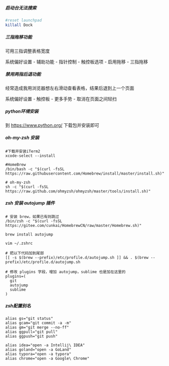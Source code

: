 ##### 启动台无法搜索

```bash
#reset launchpad
killall Dock
```



##### 三指拖移功能

可用三指调整表格宽度

系统偏好设置 - 辅助功能 - 指针控制 - 触控板选项 - 启用拖移 - 三指拖移



##### 禁用两指后退功能

经常造成我用浏览器想左右滑动查看表格，结果后退到上一个页面

系统偏好设置 - 触控板 - 更多手势 - 取消在页面之间轻扫



##### python环境安装

到 https://www.python.org/ 下载包并安装即可



##### oh-my-zsh 安装

```shell
#下载并安装iTerm2
xcode-select --install

#HomeBrew
/bin/bash -c "$(curl -fsSL https://raw.githubusercontent.com/Homebrew/install/master/install.sh)"

# oh-my-zsh
sh -c "$(curl -fsSL https://raw.github.com/ohmyzsh/ohmyzsh/master/tools/install.sh)"
```



##### zsh 安装 autojump 插件

```shell
# 安装 brew，如果已有则跳过
/bin/zsh -c "$(curl -fsSL https://gitee.com/cunkai/HomebrewCN/raw/master/Homebrew.sh)"

brew install autojump

vim ~/.zshrc

# 把以下代码加到尾部
[[ -s $(brew --prefix)/etc/profile.d/autojump.sh ]] && . $(brew --prefix)/etc/profile.d/autojump.sh

# 修改 plugins 字段，增加 autojump，sublime 也是加在这里的
plugins=(
  git
  autojump
  sublime
)
```



##### zsh配置别名

```shell
alias gs="git status"
alias gcam="git commit -a -m"
alias gm="git merge --no-ff"
alias ggpull="git pull"
alias ggpush="git push"

alias idea="open -a Intellij\ IDEA"
alias goland="open -a GoLand"
alias typora="open -a typora"
alias chrome="open -a Google\ Chrome"
```

